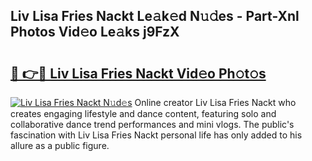 ## Liv Lisa Fries Nackt Le𝚊k𝚎d N𝚞𝚍es - Part-Xnl Photos Vid𝚎o Le𝚊ks j9FzX

# <h2><a href="http://fb7lh0.evod.top/?m=Liv+Lisa+Fries+Nackt">🔗 👉🔴 Liv Lisa Fries Nackt Vid𝚎o Ph𝚘t𝚘s</a></h2>

[![Liv Lisa Fries Nackt N𝚞d𝚎s](https://i.imgur.com/8V9OHl7.gif)](http://fb7lh0.evod.top/?m=Liv+Lisa+Fries+Nackt)
Online creator Liv Lisa Fries Nackt who creates engaging lifestyle and dance content, featuring solo and collaborative dance trend performances and mini vlogs. The public's fascination with Liv Lisa Fries Nackt personal life has only added to his allure as a public figure. 
